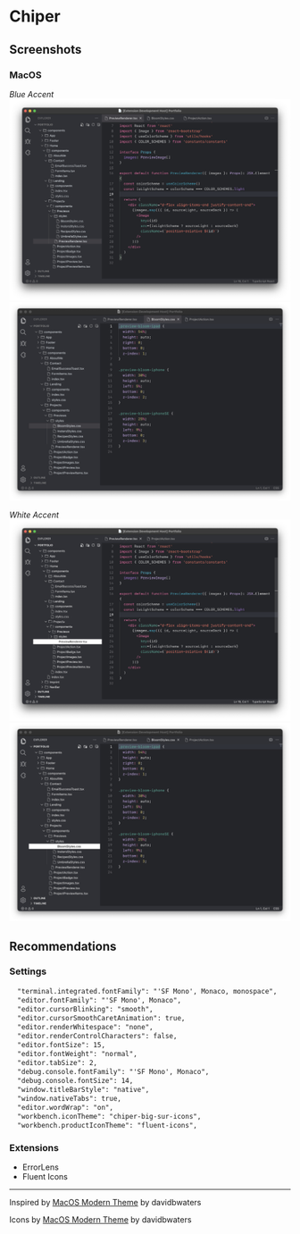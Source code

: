 # Chiper

## Screenshots

### MacOS

*Blue Accent*
![MacOS Blue Accent TS](https://github.com/Hebrasco/chiper/raw/master/assets/macos/blue-accent/ts.png)
![MacOS Blue Accent CSS](https://github.com/Hebrasco/chiper/raw/master/assets/macos/blue-accent/css.png)

*White Accent*
![MacOS White Accent TS](https://github.com/Hebrasco/chiper/raw/master/assets/macos/white-accent/ts.png)
![MacOS White Accent CSS](https://github.com/Hebrasco/chiper/raw/master/assets/macos/white-accent/css.png)

## Recommendations

### Settings

```
  "terminal.integrated.fontFamily": "'SF Mono', Monaco, monospace",
  "editor.fontFamily": "'SF Mono', Monaco",
  "editor.cursorBlinking": "smooth",
  "editor.cursorSmoothCaretAnimation": true,
  "editor.renderWhitespace": "none",
  "editor.renderControlCharacters": false,
  "editor.fontSize": 15,
  "editor.fontWeight": "normal",
  "editor.tabSize": 2,
  "debug.console.fontFamily": "'SF Mono', Monaco",
  "debug.console.fontSize": 14,
  "window.titleBarStyle": "native",
  "window.nativeTabs": true,
  "editor.wordWrap": "on",
  "workbench.iconTheme": "chiper-big-sur-icons",
  "workbench.productIconTheme": "fluent-icons",
```

### Extensions

- ErrorLens
- Fluent Icons

---

Inspired by [MacOS Modern Theme](https://marketplace.visualstudio.com/items?itemName=davidbwaters.macos-modern-theme) by davidbwaters

Icons by [MacOS Modern Theme](https://marketplace.visualstudio.com/items?itemName=davidbwaters.macos-modern-theme) by davidbwaters